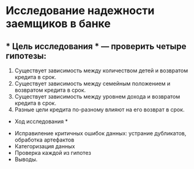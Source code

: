 # Исследование надежности заемщиков в банке


## * Цель исследования * — проверить четыре гипотезы:

1. Существует зависимость между количеством детей и возвратом кредита в срок.
2. Существует зависимость между семейным положением и возвратом кредита в срок.
3. Существует зависимость между уровнем дохода и возвратом кредита в срок.
4. Разные цели кредита по-разному влияют на его возврат в срок.

* Ход исследования *

- Исправиление критичных ошибок данных: устрание дубликатов, обработка артефактов
- Категоризация данных
- Проверка каждой из гипотез 
- Выводы.